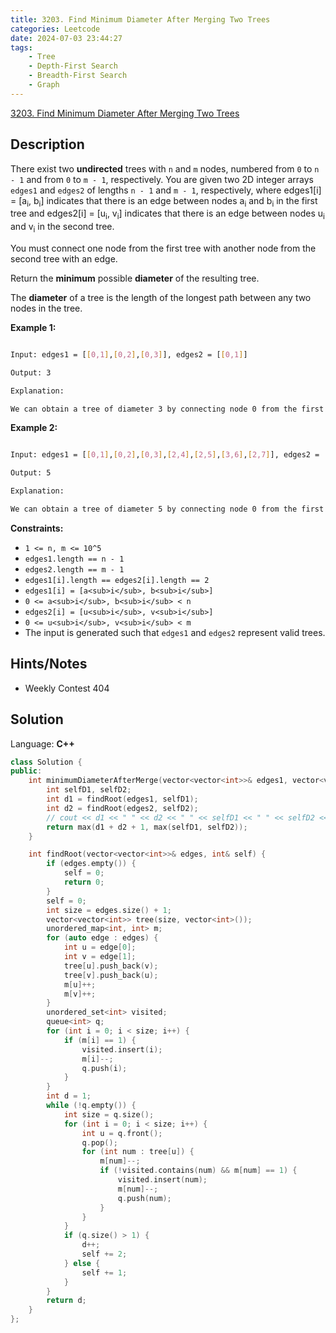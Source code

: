 ```yaml
---
title: 3203. Find Minimum Diameter After Merging Two Trees
categories: Leetcode
date: 2024-07-03 23:44:27
tags:
    - Tree
    - Depth-First Search
    - Breadth-First Search
    - Graph
---
```


[3203. Find Minimum Diameter After Merging Two Trees](https://leetcode.com/problems/find-minimum-diameter-after-merging-two-trees/description/)

## Description

There exist two **undirected** trees with `n` and `m` nodes, numbered from `0` to `n - 1` and from `0` to `m - 1`, respectively. You are given two 2D integer arrays `edges1` and `edges2` of lengths `n - 1` and `m - 1`, respectively, where edges1[i] = [a<sub>i</sub>, b<sub>i</sub>] indicates that there is an edge between nodes a<sub>i</sub> and b<sub>i</sub> in the first tree and edges2[i] = [u<sub>i</sub>, v<sub>i</sub>] indicates that there is an edge between nodes u<sub>i</sub> and v<sub>i</sub> in the second tree.

You must connect one node from the first tree with another node from the second tree with an edge.

Return the **minimum** possible **diameter** of the resulting tree.

The **diameter** of a tree is the length of the longest path between any two nodes in the tree.

**Example 1:**

<img alt="" src="https://assets.leetcode.com/uploads/2024/04/22/example11-transformed.png">

```bash
Input: edges1 = [[0,1],[0,2],[0,3]], edges2 = [[0,1]]

Output: 3

Explanation:

We can obtain a tree of diameter 3 by connecting node 0 from the first tree with any node from the second tree.
```

**Example 2:**

<img alt="" src="https://assets.leetcode.com/uploads/2024/04/22/example211.png">

```bash
Input: edges1 = [[0,1],[0,2],[0,3],[2,4],[2,5],[3,6],[2,7]], edges2 = [[0,1],[0,2],[0,3],[2,4],[2,5],[3,6],[2,7]]

Output: 5

Explanation:

We can obtain a tree of diameter 5 by connecting node 0 from the first tree with node 0 from the second tree.
```

**Constraints:**

- `1 <= n, m <= 10^5`
- `edges1.length == n - 1`
- `edges2.length == m - 1`
- `edges1[i].length == edges2[i].length == 2`
- `edges1[i] = [a<sub>i</sub>, b<sub>i</sub>]`
- `0 <= a<sub>i</sub>, b<sub>i</sub> < n`
- `edges2[i] = [u<sub>i</sub>, v<sub>i</sub>]`
- `0 <= u<sub>i</sub>, v<sub>i</sub> < m`
- The input is generated such that `edges1` and `edges2` represent valid trees.

## Hints/Notes

- Weekly Contest 404

## Solution

Language: **C++**

```C++
class Solution {
public:
    int minimumDiameterAfterMerge(vector<vector<int>>& edges1, vector<vector<int>>& edges2) {
        int selfD1, selfD2;
        int d1 = findRoot(edges1, selfD1);
        int d2 = findRoot(edges2, selfD2);
        // cout << d1 << " " << d2 << " " << selfD1 << " " << selfD2 << endl;
        return max(d1 + d2 + 1, max(selfD1, selfD2));
    }

    int findRoot(vector<vector<int>>& edges, int& self) {
        if (edges.empty()) {
            self = 0;
            return 0;
        }
        self = 0;
        int size = edges.size() + 1;
        vector<vector<int>> tree(size, vector<int>());
        unordered_map<int, int> m;
        for (auto edge : edges) {
            int u = edge[0];
            int v = edge[1];
            tree[u].push_back(v);
            tree[v].push_back(u);
            m[u]++;
            m[v]++;
        }
        unordered_set<int> visited;
        queue<int> q;
        for (int i = 0; i < size; i++) {
            if (m[i] == 1) {
                visited.insert(i);
                m[i]--;
                q.push(i);
            }
        }
        int d = 1;
        while (!q.empty()) {
            int size = q.size();
            for (int i = 0; i < size; i++) {
                int u = q.front();
                q.pop();
                for (int num : tree[u]) {
                    m[num]--;
                    if (!visited.contains(num) && m[num] == 1) {
                        visited.insert(num);
                        m[num]--;
                        q.push(num);
                    }
                }
            }
            if (q.size() > 1) {
                d++;
                self += 2;
            } else {
                self += 1;
            }
        }
        return d;
    }
};
```
